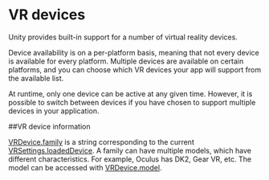VR devices
==========

Unity provides built-in support for a number of virtual reality devices.

Device availability is on a per-platform basis, meaning that not every device is available for every platform. Multiple devices are available on certain platforms, and you can choose which VR devices your app will support from the available list.

At runtime, only one device can be active at any given time. However, it is possible to switch between devices if you have chosen to support multiple devices in your application.

##VR device information

[VRDevice.family](ScriptRef:VR.VRDevice-family.html) is a string corresponding to the current [VRSettings.loadedDevice](ScriptRef:VR.VRSettings-loadedDevice.html). A family can have multiple models, which have different characteristics. For example, Oculus has DK2, Gear VR, etc. The model can be accessed with [VRDevice.model](ScriptRef:VR.VRDevice-model.html).